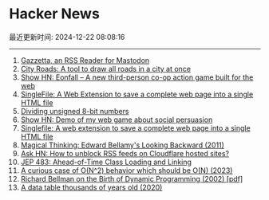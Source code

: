 # Hacker News

最近更新时间: 2024-12-22 08:08:16

--- 
1. [Gazzetta, an RSS Reader for Mastodon](https://primatology.xyz/blog/introducing-gazzetta) 
2. [City Roads: A tool to draw all roads in a city at once](https://anvaka.github.io/city-roads/) 
3. [Show HN: Eonfall – A new third-person co-op action game built for the web](https://eonfall.com) 
4. [SingleFile: A Web Extension to save a complete web page into a single HTML file](https://github.com/gildas-lormeau/SingleFile) 
5. [Dividing unsigned 8-bit numbers](http://0x80.pl/notesen/2024-12-21-uint8-division.html) 
6. [Show HN: Demo of my web game about social persuasion](https://talktomehuman.com/demo) 
7. [Singlefile: A web extension to save a complete web page into a single HTML file](https://github.com/gildas-lormeau/SingleFile) 
8. [Magical Thinking: Edward Bellamy's Looking Backward (2011)](https://www.laphamsquarterly.org/future/magical-thinking) 
9. [Ask HN: How to unblock RSS feeds on Cloudflare hosted sites?](https://news.ycombinator.com/item?id=42482684) 
10. [JEP 483: Ahead-of-Time Class Loading and Linking](https://openjdk.org/jeps/483) 
11. [A curious case of O(N^2) behavior which should be O(N) (2023)](https://gist.github.com/bssrdf/397900607028bffd0f8d223a7acdce7e) 
12. [Richard Bellman on the Birth of Dynamic Programming (2002) [pdf]](https://pubsonline.informs.org/doi/pdf/10.1287/opre.50.1.48.17791) 
13. [A data table thousands of years old (2020)](https://www.datafix.com.au/BASHing/2020-08-12.html) 
